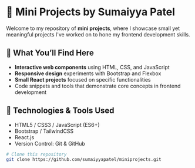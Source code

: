 # 🌟 Mini Projects by Sumaiyya Patel

Welcome to my repository of **mini projects**, where I showcase small yet meaningful projects I've worked on to hone my frontend development skills.

## 👀 What You’ll Find Here
- **Interactive web components** using HTML, CSS, and JavaScript
- **Responsive design** experiments with Bootstrap and Flexbox
- **Small React projects** focused on specific functionalities
- Code snippets and tools that demonstrate core concepts in frontend development

## 🌱 Technologies & Tools Used
- HTML5 / CSS3 / JavaScript (ES6+)
- Bootstrap / TailwindCSS
- React.js
- Version Control: Git & GitHub

```bash
# Clone this repository
git clone https://github.com/sumaiyyapatel/miniprojects.git

